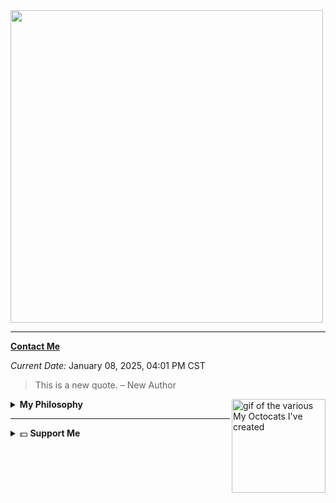 <img src="https://wakatime.com/share/@bb17bd69-69a9-4caf-9225-53ade672bc8a/20ebbad5-72af-4b47-b2f0-bbad17414382.svg" width="500" height="500" />

---

[**Contact Me**](https://krispuremath.vercel.app/pages/html/contact.html)

_Current Date:_ January 08, 2025, 04:01 PM CST

> This is a new quote.
> – New Author

<img align="right" width="150" height="150" src="https://github.com/user-attachments/assets/7b653925-0b1d-4682-879b-c2b9401edac7f" alt="gif of the various My Octocats I've created">

<details>
  <summary><strong>My Philosophy</strong></summary>

  "Everything should be as simple as it can be, but not simpler." This mantra drives my work. I believe in simplicity, clarity, and frugality in design. My goal is to create software that prioritizes usability and performance, designed for experienced users who value simplicity and efficiency.

  I view complexity as the enemy of good software. By stripping away unnecessary features and focusing on the core purpose, I aim to craft software that is not only easy to maintain but also fast, secure, and sustainable. True progress is achieved through intentional subtraction, where each decision is made with purpose, and every line of code has meaning.

  My work is rooted in the belief that simplicity is the key to ingenuity. Software should empower users, respect their privacy, and prioritize functionality over form.

</details>

---

<details>
  <summary>💵 <strong>Support Me</strong></summary>

  <br />

  | **Currency**          | **Wallet Address**                                                                                              |
  |-----------------------|------------------------------------------------------------------------------------------------------------------|
  | **Bitcoin (BTC)**     | `bc1qqzsrdz8qa3xe2rp7aajrm88fqge9xxs3v8xu4h`                                                                   |
  | **Ethereum (ETH)**    | `0x43edF701622F4F1174F322dC8D2f5AbdA642275a`                                                                   |
  | **XRP Ledger (XRP)**  | `rNKP3PXSstJnhUgUskNKaXWhd7ueiss6Mn`                                                                           |
  | **BNB**               | `bnb1t49kkmutyvnsc8xv7r5mu9tfu2u66qhcmqaurw`                                                                   |
  | **Monero (XMR)**      | `4717EuNPoTrTQsiLdGSDAMAJQcze6mVuE8KmBhL9RFT43Xe2FsxWSQtc5trrfdYPS5aUjB8gJApwURcRmMFdccBCJPfeD8M`              |
  | **Solana (SOL)**      | `FcrRBcvWsqdVZpS9ZZ6Dt476QA1L95cdh7GqgUGX5RpH`                                                                 |

</details>

